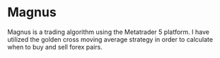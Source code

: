# Magnus
Magnus is a trading algorithm using the Metatrader 5 platform. I have utilized the golden cross moving average strategy in order to calculate when to buy and sell forex pairs.
